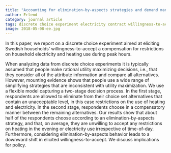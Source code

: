 ```yaml
---
title: "Accounting for elimination-by-aspects strategies and demand management in electricity contract choice"
author: Erlend
category: journal article
tags: discrete choice experiment electricity contract willingness-to-accept houshold elimination-by-aspects
image: 2018-05-08-ee.jpg
---
```


In this paper, we report on a discrete choice experiment aimed at eliciting Swedish households’ willingness-to-accept a compensation for restrictions on household electricity and heating use during peak hours.

When analyzing data from discrete choice experiments it is typically assumed that people make rational utility maximizing decisions, i.e., that they consider all of the attribute information and compare all alternatives. However, mounting evidence shows that people use a wide range of simplifying strategies that are inconsistent with utility maximization. We use a flexible model capturing a two-stage decision process. In the first stage, respondents are allowed to eliminate from their choice set alternatives that contain an unacceptable level, in this case restrictions on the use of heating and electricity. In the second stage, respondents choose in a compensatory manner between the remaining alternatives. Our results show that about half of the respondents choose according to an elimination-by-aspects strategy, and that, on average, they are unwilling to accept any restrictions on heating in the evening or electricity use irrespective of time-of-day. Furthermore, considering elimination-by-aspects behavior leads to a downward shift in elicited willingness-to-accept. We discuss implications for policy.
